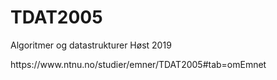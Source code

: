 # TDAT2005
<p>Algoritmer og datastrukturer Høst 2019</p>
https://www.ntnu.no/studier/emner/TDAT2005#tab=omEmnet
